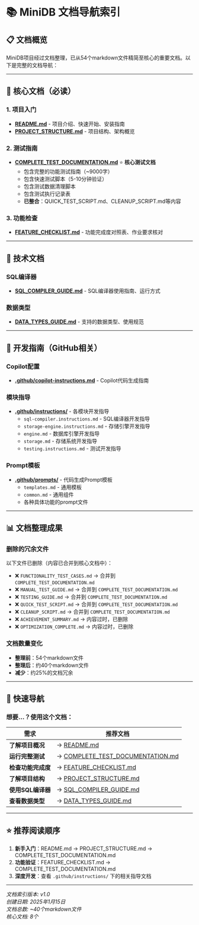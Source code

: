 # 📚 MiniDB 文档导航索引

## 📋 文档概览

MiniDB项目经过文档整理，已从54个markdown文件精简至核心的重要文档。以下是完整的文档导航：

---

## 🚀 核心文档（必读）

### 1. 项目入门
- **[README.md](README.md)** - 项目介绍、快速开始、安装指南
- **[PROJECT_STRUCTURE.md](PROJECT_STRUCTURE.md)** - 项目结构、架构概览

### 2. 测试指南
- **[COMPLETE_TEST_DOCUMENTATION.md](COMPLETE_TEST_DOCUMENTATION.md)** ⭐ **核心测试文档**
  - 包含完整的功能测试指南（~9000字）
  - 包含快速测试脚本（5-10分钟验证）  
  - 包含测试数据清理脚本
  - 包含测试执行记录表
  - **已整合**：QUICK_TEST_SCRIPT.md、CLEANUP_SCRIPT.md等内容

### 3. 功能检查
- **[FEATURE_CHECKLIST.md](FEATURE_CHECKLIST.md)** - 功能完成度对照表、作业要求核对

---

## 🔧 技术文档

### SQL编译器
- **[SQL_COMPILER_GUIDE.md](SQL_COMPILER_GUIDE.md)** - SQL编译器使用指南、运行方式

### 数据类型
- **[DATA_TYPES_GUIDE.md](DATA_TYPES_GUIDE.md)** - 支持的数据类型、使用规范

---

## 📖 开发指南（GitHub相关）

### Copilot配置
- **[.github/copilot-instructions.md](.github/copilot-instructions.md)** - Copilot代码生成指南

### 模块指导
- **[.github/instructions/](./github/instructions/)** - 各模块开发指导
  - `sql-compiler.instructions.md` - SQL编译器开发指导
  - `storage-engine.instructions.md` - 存储引擎开发指导
  - `engine.md` - 数据库引擎开发指导
  - `storage.md` - 存储系统开发指导
  - `testing.instructions.md` - 测试开发指导

### Prompt模板
- **[.github/prompts/](.github/prompts/)** - 代码生成Prompt模板
  - `templates.md` - 通用模板
  - `common.md` - 通用组件
  - 各种具体功能的prompt文件

---

## 📊 文档整理成果

### 删除的冗余文件
以下文件已删除（内容已合并到核心文档中）：
- ❌ `FUNCTIONALITY_TEST_CASES.md` → 合并到 `COMPLETE_TEST_DOCUMENTATION.md`
- ❌ `MANUAL_TEST_GUIDE.md` → 合并到 `COMPLETE_TEST_DOCUMENTATION.md`
- ❌ `TESTING_GUIDE.md` → 合并到 `COMPLETE_TEST_DOCUMENTATION.md`
- ❌ `QUICK_TEST_SCRIPT.md` → 合并到 `COMPLETE_TEST_DOCUMENTATION.md`
- ❌ `CLEANUP_SCRIPT.md` → 合并到 `COMPLETE_TEST_DOCUMENTATION.md`
- ❌ `ACHIEVEMENT_SUMMARY.md` → 内容过时，已删除
- ❌ `OPTIMIZATION_COMPLETE.md` → 内容过时，已删除

### 文档数量变化
- **整理前**：54个markdown文件
- **整理后**：约40个markdown文件  
- **减少**：约25%的文档冗余

---

## 🎯 快速导航

### 想要...？使用这个文档：

| 需求 | 推荐文档 |
|------|----------|
| **了解项目概况** | → [README.md](README.md) |
| **运行完整测试** | → [COMPLETE_TEST_DOCUMENTATION.md](COMPLETE_TEST_DOCUMENTATION.md) |
| **检查功能完成度** | → [FEATURE_CHECKLIST.md](FEATURE_CHECKLIST.md) |
| **了解项目结构** | → [PROJECT_STRUCTURE.md](PROJECT_STRUCTURE.md) |
| **使用SQL编译器** | → [SQL_COMPILER_GUIDE.md](SQL_COMPILER_GUIDE.md) |
| **查看数据类型** | → [DATA_TYPES_GUIDE.md](DATA_TYPES_GUIDE.md) |

---

## ⭐ 推荐阅读顺序

1. **新手入门**：README.md → PROJECT_STRUCTURE.md → COMPLETE_TEST_DOCUMENTATION.md
2. **功能验证**：FEATURE_CHECKLIST.md → COMPLETE_TEST_DOCUMENTATION.md
3. **深度开发**：查看 `.github/instructions/` 下的相关指导文档

---

*文档索引版本: v1.0*  
*创建日期: 2025年1月15日*  
*文档总数: ~40个markdown文件*  
*核心文档: 8个*